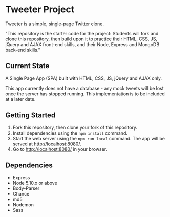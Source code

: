 # Tweeter Project

Tweeter is a simple, single-page Twitter clone.

"This repository is the starter code for the project: Students will fork and clone this repository, then build upon it to practice their HTML, CSS, JS, jQuery and AJAX front-end skills, and their Node, Express and MongoDB back-end skills."

## Current State

A Single Page App (SPA) built with HTML, CSS, JS, jQuery and AJAX only.

This app currently does not have a database - any mock tweets will be lost once the server has stopped running. This implementation is to be included at a later date.

## Getting Started

1. Fork this repository, then clone your fork of this repository.
2. Install dependencies using the `npm install` command.
3. Start the web server using the `npm run local` command. The app will be served at <http://localhost:8080/>.
4. Go to <http://localhost:8080/> in your browser.

## Dependencies

- Express
- Node 5.10.x or above
- Body-Parser
- Chance
- md5
- Nodemon
- Sass
